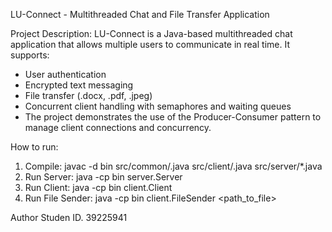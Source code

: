 LU-Connect - Multithreaded Chat and File Transfer Application

Project Description: LU-Connect is a Java-based multithreaded chat
application that allows multiple users to communicate in real time.
It supports:

  - User authentication
  - Encrypted text messaging
  - File transfer (.docx, .pdf, .jpeg)
  - Concurrent client handling with semaphores and waiting queues
  - The project demonstrates the use of the Producer-Consumer pattern
    to manage client connections and concurrency.

How to run:
  1. Compile: javac -d bin src/common/.java src/client/.java src/server/*.java
  2. Run Server: java -cp bin server.Server
  3. Run Client: java -cp bin client.Client
  4. Run File Sender: java -cp bin client.FileSender <path_to_file>

Author
Studen ID. 39225941
